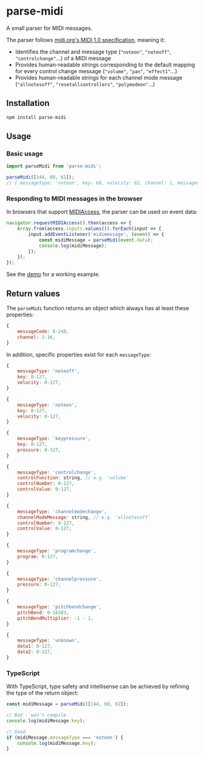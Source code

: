 # parse-midi

A small parser for MIDI messages.

The parser follows [midi.org's MIDI 1.0 specification](https://www.midi.org/specifications-old/item/the-midi-1-0-specification), meaning it:

- Identifies the channel and message type (`"noteon"`, `"noteoff"`, `"controlchange"`...) of a MIDI message
- Provides human-readable strings corresponding to the default mapping for every control change message (`"volume"`, `"pan"`, `"effect1"`...)
- Provides human-readable strings for each channel mode message (`"allnotesoff"`, `"resetallcontrollers"`, `"polymodeon"`...)

## Installation

```bash
npm install parse-midi
```

## Usage

### Basic usage

```javascript
import parseMidi from 'parse-midi';

parseMidi([144, 60, 62]);
// { messageType: 'noteon', key: 60, velocity: 62, channel: 1, messageCode: 144 }
```

### Responding to MIDI messages in the browser

In browsers that support [MIDIAccess](https://developer.mozilla.org/en-US/docs/Web/API/MIDIAccess), the parser can be used on event data:

```javascript
navigator.requestMIDIAccess().then(access => {
    Array.from(access.inputs.values()).forEach(input => {
        input.addEventListener('midimessage', (event) => {
            const midiMessage = parseMidi(event.data);
            console.log(midiMessage);
        });
    });
});
```

See the [demo](https://dlevs.github.io/parse-midi/demo) for a working example.

## Return values

The `parseMidi` function returns an object which always has at least these properties:

```JavaScript
{
    messageCode: 0-240,
    channel: 1-16,
}
```

In addition, specific properties exist for each `messageType`:

```JavaScript
{
    messageType: 'noteoff',
    key: 0-127,
    velocity: 0-127,
}

{
    messageType: 'noteon',
    key: 0-127,
    velocity: 0-127,
}

{
    messageType: 'keypressure',
    key: 0-127,
    pressure: 0-127,
}

{
    messageType: 'controlchange',
    controlFunction: string, // e.g. 'volume'
    controlNumber: 0-127,
    controlValue: 0-127,
}

{
    messageType: 'channelmodechange',
    channelModeMessage: string, // e.g. 'allnotesoff'
    controlNumber: 0-127,
    controlValue: 0-127,
}

{
    messageType: 'programchange',
    program: 0-127,
}

{
    messageType: 'channelpressure',
    pressure: 0-127,
}

{
    messageType: 'pitchbendchange',
    pitchBend: 0-16383,
    pitchBendMultiplier: -1 - 1,
}

{
    messageType: 'unknown',
    data1: 0-127,
    data2: 0-127,
}
```

### TypeScript

With TypeScript, type safety and intellisense can be achieved by refining the type of the return object:

```JavaScript
const midiMessage = parseMidi([144, 60, 62]);

// Bad - won't compile
console.log(midiMessage.key);

// Good
if (midiMessage.messageType === 'noteon') {
    console.log(midiMessage.key);
}
```
